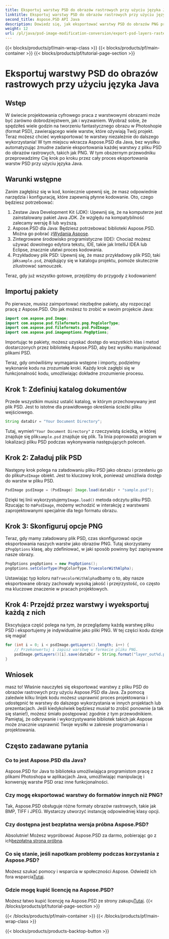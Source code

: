 ```yaml
---
title: Eksportuj warstwy PSD do obrazów rastrowych przy użyciu języka Java
linktitle: Eksportuj warstwy PSD do obrazów rastrowych przy użyciu języka Java
second_title: Aspose.PSD API Java
description: Dowiedz się, jak eksportować warstwy PSD do obrazów PNG przy użyciu Aspose.PSD dla Java. Odblokuj płynną manipulację plikami dzięki naszemu szczegółowemu samouczkowi krok po kroku.
weight: 12
url: /pl/java/psd-image-modification-conversion/export-psd-layers-raster-images/
---
```


{{< blocks/products/pf/main-wrap-class >}}
{{< blocks/products/pf/main-container >}}
{{< blocks/products/pf/tutorial-page-section >}}

# Eksportuj warstwy PSD do obrazów rastrowych przy użyciu języka Java

## Wstęp

W świecie projektowania cyfrowego praca z warstwowymi obrazami może być zarówno dobrodziejstwem, jak i wyzwaniem. Wyobraź sobie, że spędziłeś wiele godzin na tworzeniu fantastycznego obrazu w Photoshopie (format PSD), zawierającego wiele warstw, które ożywiają Twój projekt. Teraz możesz chcieć wyeksportować te warstwy niezależnie do dalszego wykorzystania! W tym miejscu wkracza Aspose.PSD dla Java, bez wysiłku automatyzując żmudne zadanie eksportowania każdej warstwy z pliku PSD do obrazów rastrowych, takich jak PNG. W tym obszernym przewodniku przeprowadzimy Cię krok po kroku przez cały proces eksportowania warstw PSD przy użyciu języka Java.

## Warunki wstępne

Zanim zagłębisz się w kod, koniecznie upewnij się, że masz odpowiednie narzędzia i konfigurację, które zapewnią płynne kodowanie. Oto, czego będziesz potrzebować:

1. Zestaw Java Development Kit (JDK): Upewnij się, że na komputerze jest zainstalowany pakiet Java JDK. Ze względu na kompatybilność zalecamy wersję 8 lub wyższą.
2.  Aspose.PSD dla Java: Będziesz potrzebować biblioteki Aspose.PSD. Można go pobrać z[Wydania Aspose](https://releases.aspose.com/psd/java/). 
3. Zintegrowane środowisko programistyczne (IDE): Chociaż możesz używać dowolnego edytora tekstu, IDE, takie jak IntelliJ IDEA lub Eclipse, znacznie ułatwi proces kodowania.
4.  Przykładowy plik PSD: Upewnij się, że masz przykładowy plik PSD, taki jak`sample.psd`, znajdujący się w katalogu projektu, pomoże skutecznie zilustrować samouczek.

Teraz, gdy już wszystko gotowe, przejdźmy do przygody z kodowaniem!

## Importuj pakiety

Po pierwsze, musisz zaimportować niezbędne pakiety, aby rozpocząć pracę z Aspose.PSD. Oto jak możesz to zrobić w swoim projekcie Java:

```java
import com.aspose.psd.Image;
import com.aspose.psd.fileformats.png.PngColorType;
import com.aspose.psd.fileformats.psd.PsdImage;
import com.aspose.psd.imageoptions.PngOptions;
```

Importując te pakiety, możesz uzyskać dostęp do wszystkich klas i metod dostarczonych przez bibliotekę Aspose.PSD, aby bez wysiłku manipulować plikami PSD.

Teraz, gdy omówiliśmy wymagania wstępne i importy, podzielmy wykonanie kodu na zrozumiałe kroki. Każdy krok zagłębi się w funkcjonalność kodu, umożliwiając dokładne zrozumienie procesu.

## Krok 1: Zdefiniuj katalog dokumentów

Przede wszystkim musisz ustalić katalog, w którym przechowywany jest plik PSD. Jest to istotne dla prawidłowego określenia ścieżki pliku wejściowego.

```java
String dataDir = "Your Document Directory";
```

 Tutaj, wymień`"Your Document Directory"` z rzeczywistą ścieżką, w której znajduje się plik`sample.psd` znajduje się plik. Ta linia poprowadzi program w lokalizacji pliku PSD podczas wykonywania następujących poleceń.

## Krok 2: Załaduj plik PSD

 Następny krok polega na załadowaniu pliku PSD jako obrazu i przesłaniu go do pliku`PsdImage` obiekt. Jest to kluczowy krok, ponieważ umożliwia dostęp do warstw w pliku PSD.

```java
PsdImage psdImage = (PsdImage) Image.load(dataDir + "sample.psd");
```

 Dzięki tej linii wykorzystujemy`Image.load()` metoda odczytu pliku PSD. Rzucając to na`PsdImage`, możemy wchodzić w interakcję z warstwami zaprojektowanymi specjalnie dla tego formatu obrazu.

## Krok 3: Skonfiguruj opcje PNG

Teraz, gdy mamy załadowany plik PSD, czas skonfigurować opcje eksportowania naszych warstw jako obrazów PNG. Tutaj skorzystamy z`PngOptions` klasę, aby zdefiniować, w jaki sposób powinny być zapisywane nasze obrazy.

```java
PngOptions pngOptions = new PngOptions();
pngOptions.setColorType(PngColorType.TruecolorWithAlpha);
```

 Ustawiając typ koloru na`TruecolorWithAlpha`dbamy o to, aby nasze eksportowane obrazy zachowały wysoką jakość i przejrzystość, co często ma kluczowe znaczenie w pracach projektowych.

## Krok 4: Przejdź przez warstwy i wyeksportuj każdą z nich

Ekscytująca część polega na tym, że przeglądamy każdą warstwę pliku PSD i eksportujemy je indywidualnie jako pliki PNG. W tej części kodu dzieje się magia!

```java
for (int i = 0; i < psdImage.getLayers().length; i++) {
    // Przekonwertuj i zapisz warstwę w formacie pliku PNG.
    psdImage.getLayers()[i].save(dataDir + String.format("layer_out%d.png", i + 1), pngOptions);
}
```

## Wniosek

masz to! Właśnie nauczyłeś się eksportować warstwy z pliku PSD do obrazów rastrowych przy użyciu Aspose.PSD dla Java. Za pomocą zaledwie kilku linijek kodu możesz usprawnić proces projektowania i udostępnić te warstwy do dalszego wykorzystania w innych projektach lub prezentacjach. Jeśli kiedykolwiek będziesz musiał to zrobić ponownie (a tak się stanie!), możesz śmiało postępować zgodnie z tym przewodnikiem. Pamiętaj, że odkrywanie i wykorzystywanie bibliotek takich jak Aspose może znacznie usprawnić Twoje wysiłki w zakresie programowania i projektowania.

## Często zadawane pytania

### Co to jest Aspose.PSD dla Java?
Aspose.PSD for Java to biblioteka umożliwiająca programistom pracę z plikami Photoshopa w aplikacjach Java, umożliwiając manipulację i konwersję warstw PSD oraz inne funkcjonalności.

### Czy mogę eksportować warstwy do formatów innych niż PNG?
Tak, Aspose.PSD obsługuje różne formaty obrazów rastrowych, takie jak BMP, TIFF i JPEG. Wystarczy utworzyć instancję odpowiedniej klasy opcji.

### Czy dostępna jest bezpłatna wersja próbna Aspose.PSD?
 Absolutnie! Możesz wypróbować Aspose.PSD za darmo, pobierając go z ich[bezpłatna strona próbna](https://releases.aspose.com/).

### Co się stanie, jeśli napotkam problemy podczas korzystania z Aspose.PSD?
Możesz szukać pomocy i wsparcia w społeczności Aspose. Odwiedź ich fora wsparcia[Tutaj](https://forum.aspose.com/c/psd/34).

### Gdzie mogę kupić licencję na Aspose.PSD?
 Możesz łatwo kupić licencję na Aspose.PSD ze strony zakupu[Tutaj](https://purchase.aspose.com/buy).
{{< /blocks/products/pf/tutorial-page-section >}}

{{< /blocks/products/pf/main-container >}}
{{< /blocks/products/pf/main-wrap-class >}}

{{< blocks/products/products-backtop-button >}}
